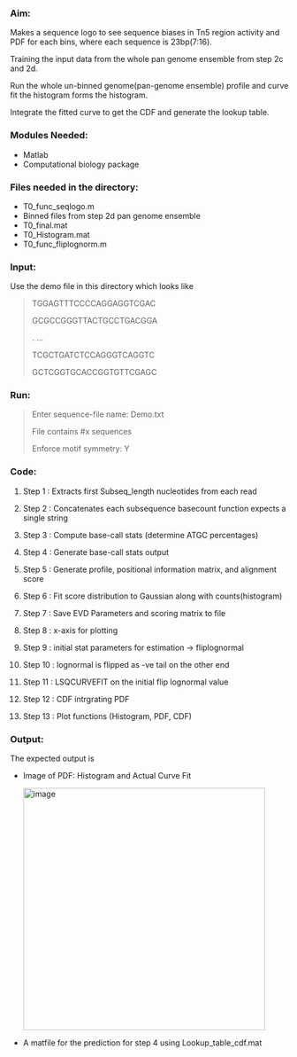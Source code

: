 ### Aim: 
Makes a sequence logo to see sequence biases in Tn5 region activity and PDF for each bins, where each sequence is 23bp(7:16).

Training the input data from the whole pan genome ensemble from step 2c and 2d.

Run the whole un-binned genome(pan-genome ensemble) profile and curve fit the histogram forms the histogram. 

Integrate the fitted curve to get the CDF and generate the lookup table.

     
### Modules Needed: 
* Matlab
* Computational biology package 

### Files needed in the directory:
* T0_func_seqlogo.m
* Binned files from step 2d pan genome ensemble 
* T0_final.mat 
* T0_Histogram.mat
* T0_func_fliplognorm.m

### Input: 
Use the demo file in this directory which looks like
> TGGAGTTTCCCCAGGAGGTCGAC
>
> GCGCCGGGTTACTGCCTGACGGA
>           
>.         ...
>
> TCGCTGATCTCCAGGGTCAGGTC
>
> GCTCGGTGCACCGGTGTTCGAGC

### Run:
>Enter sequence-file name: Demo.txt 
>
>File contains #x sequences
>
>Enforce motif symmetry: Y

### Code:
1. Step 1 : Extracts first Subseq_length nucleotides from each read
1. Step 2 : Concatenates each subsequence basecount function expects a single string
1. Step 3 : Compute base-call stats (determine ATGC percentages)
1. Step 4 : Generate base-call stats output
1. Step 5 : Generate profile, positional information matrix, and alignment score
1. Step 6 : Fit score distribution to Gaussian along with counts(histogram)
1. Step 7 : Save EVD Parameters and scoring matrix to file

1. Step 8 : x-axis for plotting
1. Step 9 : initial stat parameters for estimation -> fliplognormal
1. Step 10 : lognormal is flipped as -ve tail on the other end
1. Step 11 : LSQCURVEFIT on the initial flip lognormal value
1. Step 12 : CDF intrgrating PDF
1. Step 13 : Plot functions (Histogram, PDF, CDF)

### Output: 
The expected output is 

* Image of PDF: Histogram and Actual Curve Fit 

  <img width="437" alt="image" src="https://user-images.githubusercontent.com/55808380/168493535-859687b2-4d28-4087-a979-44e629214f98.png">

* A matfile for the prediction for step 4 using Lookup_table_cdf.mat 
